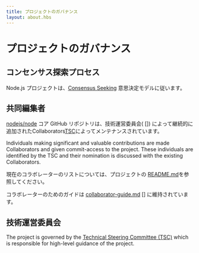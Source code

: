 ```yaml
---
title: プロジェクトのガバナンス
layout: about.hbs
---
```


# プロジェクトのガバナンス

## コンセンサス探索プロセス

Node.js プロジェクトは、[Consensus Seeking][] 意思決定モデルに従います。

## 共同編集者

[nodejs/node][] コア GitHub リポジトリは、技術運営委員会(
\[]) によって継続的に追加されたCollaborators[TSC]によってメンテナンスされています。

Individuals making significant and valuable contributions are made Collaborators
and given commit-access to the project. These individuals are identified by the
TSC and their nomination is discussed with the existing Collaborators.

現在のコラボレーターのリストについては、プロジェクトの [README.md][]を参照してください。

コラボレーターのためのガイドは [collaborator-guide.md] \[] に維持されています。

## 技術運営委員会

The project is governed by the [Technical Steering Committee (TSC)][]
which is responsible for high-level guidance of the project.

[consensus seeking]: https://en.wikipedia.org/wiki/Consensus-seeking_decisitismaking

[readme.md]: https://github.com/nodejs/node/blob/main/README.md#current-project-team-members

[tsc]: https://github.com/nodejs/TSC

[technical steering committee (tsc)]: https://github.com/nodejs/TSC/blob/main/TSC-Charter.md

[collaborator-guide.md]: https://github.com/nodejs/node/blob/main/doc/contributor-guide.md

[nodejs/node]: https://github.com/nodejs/node
